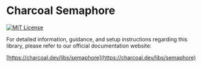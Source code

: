 # Charcoal Semaphore

[![MIT License](https://img.shields.io/badge/license-MIT-green.svg)](LICENSE)

For detailed information, guidance, and setup instructions regarding this library, please refer to our official
documentation website:

[https://charcoal.dev/libs/semaphore](https://charcoal.dev/libs/semaphore)
